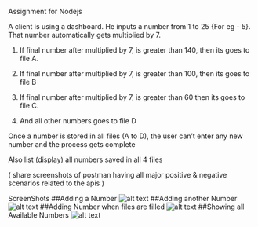 Assignment for Nodejs

A client is using a dashboard. He inputs a number from 1 to 25 {For eg - 5}. That number automatically gets multiplied by 7. 
1) If final number after multiplied by 7, is greater than 140, then its goes to file A. 
2) If final number after multiplied by 7, is greater than 100, then its goes to file B
3) If final number after multiplied by 7, is greater than 60 then its goes to file C. 

4) And all other numbers goes to file D

Once a number is stored in all files (A to D), the user can’t enter any new number and the process gets complete 

Also list (display) all numbers saved in all 4 files

( share screenshots of postman having all major positive & negative scenarios related to the apis )

ScreenShots
##Adding a Number
![alt text](https://github.com/Insh72amim/dreamsroot/blob/main/screenshots/Screenshot%202024-07-29%20at%205.32.35%E2%80%AFPM.png)
##Adding another Number
![alt text](https://github.com/Insh72amim/dreamsroot/blob/main/screenshots/Screenshot%202024-07-29%20at%205.32.59%E2%80%AFPM.png)
##Adding Number when files are filled
![alt text](https://github.com/Insh72amim/dreamsroot/blob/main/screenshots/Screenshot%202024-07-29%20at%205.33.25%E2%80%AFPM.png)
##Showing all Available Numbers
![alt text](https://github.com/Insh72amim/dreamsroot/blob/main/screenshots/Screenshot%202024-07-29%20at%205.33.37%E2%80%AFPM.png)
